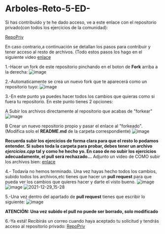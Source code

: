 # Arboles-Reto-5-ED-
Si has contribuido y te he dado acceso, ve a este enlace con el repositorio privado(con todos los ejercicios de la comunidad):

[RepoPriv](https://github.com/DonOreo/Arboles-Reto-5-ED-)

En caso contrario,a continuación se detallan los pasos para contribuir y tener acceso al resto de archivos. (Todo estos pasos los hago en el siguiente video [enlace](https://drive.google.com/file/d/1ulrtW6u715J9dG7eeK2kGpyqxhjd47KG/view?usp=sharing)

1.-Hacer un fork de este repositorio pinchando en el boton de **Fork** arriba a la derecha:
  ![image](https://user-images.githubusercontent.com/96821214/147670160-a610a31e-031c-4619-8e08-945c4ca58085.png)

2.-Automaticamente se crea un nuevo fork que te aparecerá como un repositorio tuyo:
![image](https://user-images.githubusercontent.com/96821214/147670644-5b836bae-41d7-4779-9cc5-781a033aef05.png)

3.-En este punto ya puedes hacer todos los cambios que quieras como si fuera tu repositorio. En este punto tienes 2 opciones:

  A Subir los archivos directamente al repositorio que acabas de "forkear"
  ![image](https://user-images.githubusercontent.com/96821214/147671164-efefb95a-59a5-4f1f-850b-3ff78a0f29f8.png)

  B Crear un nuevo repositorio propio y pasar el enlace al "forkeado".(Modifica solo el **README.md** de la carpeta correspondiente)
  ![image](https://user-images.githubusercontent.com/96821214/147671616-8f6d9b95-2d94-4b21-981e-c525050c16aa.png)

**Recuerda subir los ejercicios de forma clara para que el resto lo podamos entender. Si subes toda la carpeta para probar, debes tener un archivo *ejercicios.cpp* tal y como he hecho yo. En caso de no subir los ejercicios adecuadamente, el pull será rechazado...** Adjunto un video de COMO subir los archivos bien:
[enlace](https://user-images.githubusercontent.com/96821214/147679386-413d7b6a-c2be-4e59-a1eb-92d11ec76cb8.mp4)

4.- Todavía no hemos terminado. Una vez hayas hecho todos los cambios, subido todos los archivos,etc tienes que hacer un **pull request** para que pueda ver los cambios que quieres hacer y darte el visto bueno. 
![image](https://user-images.githubusercontent.com/96821214/147671991-17b265c3-ee5f-430f-8fc3-547d01244af8.png)
![image](https://user-images.githubusercontent.com/96821214/147672099-622819f4-5170-4d51-a3ea-d88f3f62cc87.png)
![2021-12-29_15-28](https://user-images.githubusercontent.com/96821214/147672376-9d1a4123-1d98-4e09-beba-23aee608226f.png)

5.-Una vez dentro del apartado de **pull request** tienes que escribir lo siguiente:
![image](https://user-images.githubusercontent.com/96821214/147672730-ef91b8ee-83f2-4360-8f6a-5b77608896ec.png)

**ATENCIÓN: Una vez subido el pull no puede ser borrado, solo modificado**

6.-Ya está! Recibirás un correo cuando haya aceptado tu solicitud y tendrás acceso al repositorio privado:
[RepoPriv](https://github.com/DonOreo/Arboles-Reto-5-ED-)
